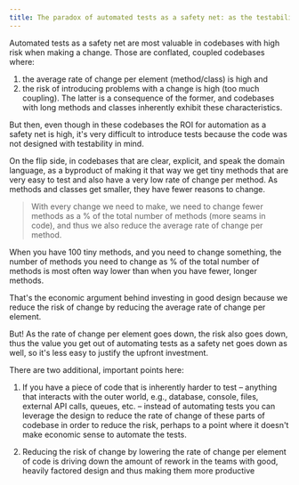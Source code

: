 ```yaml
---
title: The paradox of automated tests as a safety net: as the testability of a codebase goes up, the ROI for test automation goes down?!
---
```


Automated tests as a safety net are most valuable in codebases with high risk when making a change. Those are conflated, coupled codebases where:
1) the average rate of change per element (method/class) is high and
2) the risk of introducing problems with a change is high (too much coupling).
The latter is a consequence of the former, and codebases with long methods and classes inherently exhibit these characteristics.

But then, even though in these codebases the ROI for automation as a safety net is high, it's very difficult to introduce tests because the code was not designed with testability in mind.

On the flip side, in codebases that are clear, explicit, and speak the domain language, as a byproduct of making it that way we get tiny methods that are very easy to test and also have a very low rate of change per method. As methods and classes get smaller, they have fewer reasons to change.

>With every change we need to make, we need to change fewer methods as a % of the total number of methods (more seams in code), and thus we also reduce the average rate of change per method.



When you have 100 tiny methods, and you need to change something, the number of methods you need to change as % of the total number of methods is most often way lower than when you have fewer, longer methods.

That's the economic argument behind investing in good design because we reduce the risk of change by reducing the average rate of change per element.

But! As the rate of change per element goes down, the risk also goes down, thus the value you get out of automating tests as a safety net goes down as well, so it's less easy to justify the upfront investment.

There are two additional, important points here:
1) If you have a piece of code that is inherently harder to test – anything that interacts with the outer world, e.g., database, console, files, external API calls, queues, etc. – instead of automating tests you can leverage the design to reduce the rate of change of these parts of codebase in order to reduce the risk, perhaps to a point where it doesn't make economic sense to automate the tests.

2) Reducing the risk of change by lowering the rate of change per element of code is driving down the amount of rework in the teams with good, heavily factored design and thus making them more productive
